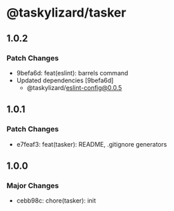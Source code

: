 # @taskylizard/tasker

## 1.0.2

### Patch Changes

- 9befa6d: feat(eslint): barrels command
- Updated dependencies [9befa6d]
  - @taskylizard/eslint-config@0.0.5

## 1.0.1

### Patch Changes

- e7feaf3: feat(tasker): README, .gitignore generators

## 1.0.0

### Major Changes

- cebb98c: chore(tasker): init
